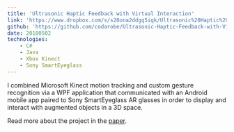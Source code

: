 ```yaml
---
title: 'Ultrasonic Haptic Feedback with Virtual Interaction'
link: 'https://www.dropbox.com/s/s20ona2ddgq5iqk/Ultrasonic%20Haptic%20Feedback%20with%20Virtual%20Interaction%20Software%20Implementation%20Final%20Draft.pdf?dl=0'
github: 'https://github.com/codarobe/Ultrasonic-Haptic-Feedback-with-Virtual-Interaction-Software-Implementation'
date: 20180502
technologies:
    - C#
    - Java
    - Xbox Kinect
    - Sony SmartEyeglass
---
```

I combined Microsoft Kinect motion tracking and custom gesture recognition via a WPF application that communicated with an Android mobile app paired to Sony SmartEyeglass AR glasses in order to display and interact with augmented objects in a 3D space.

Read more about the project in the [paper](https://www.dropbox.com/s/s20ona2ddgq5iqk/Ultrasonic%20Haptic%20Feedback%20with%20Virtual%20Interaction%20Software%20Implementation%20Final%20Draft.pdf?dl=0).
